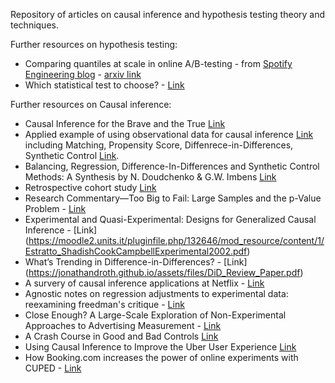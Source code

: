 Repository of articles on causal inference and hypothesis testing theory and techniques.

Further resources on hypothesis testing:
  - Comparing quantiles at scale in online A/B-testing - from [Spotify Engineering blog](https://engineering.atspotify.com/2022/03/comparing-quantiles-at-scale-in-online-a-b-testing/) - [arxiv link](https://arxiv.org/pdf/2202.10992.pdf)
  - Which statistical test to choose? - [Link](https://datatricks.co.uk/statistical-tests-in-r)

Further resources on Causal inference:
  - Causal Inference for the Brave and the True [Link](https://matheusfacure.github.io/python-causality-handbook/landing-page.html)
  - Applied example of using observational data for causal inference [Link](https://towardsdatascience.com/an-ultimate-guide-to-matching-and-propensity-score-matching-644395c46616) including Matching, Propensity Score, Diffenrece-in-Differences, Synthetic Control [Link](https://www.youtube.com/watch?v=1PQfeDT8zXM).
  - Balancing, Regression, Difference-In-Differences and Synthetic Control Methods: A Synthesis by N. Doudchenko & G.W. Imbens [Link](https://arxiv.org/pdf/1610.07748v1.pdf)
  - Retrospective cohort study [Link](https://en.wikipedia.org/wiki/Retrospective_cohort_study)
  - Research Commentary—Too Big to Fail: Large Samples and the p-Value Problem - [Link](http://www.stat.ntu.edu.tw/download/%E6%95%99%E5%AD%B8%E6%96%87%E4%BB%B6/bigdata/Research%20Commentary%20-%20Too%20Big%20to%20Fail%20Large%20Samples%20and%20the%20p-Value%20Problem.pdf)
  - Experimental and Quasi-Experimental: Designs for Generalized Causal Inference - [Link] (https://moodle2.units.it/pluginfile.php/132646/mod_resource/content/1/Estratto_ShadishCookCampbellExperimental2002.pdf)
  - What’s Trending in Difference-in-Differences? - [Link] (https://jonathandroth.github.io/assets/files/DiD_Review_Paper.pdf)
  - A survery of causal inference applications at Netflix - [Link](https://netflixtechblog.com/a-survey-of-causal-inference-applications-at-netflix-b62d25175e6f)
  - Agnostic notes on regression adjustments to experimental data: reexamining freedman's critique - [Link](https://arxiv.org/pdf/1208.2301.pdf)
  - Close Enough? A Large-Scale Exploration of Non-Experimental Approaches to Advertising Measurement - [Link](https://arxiv.org/pdf/2201.07055.pdf)
  - A Crash Course in Good and Bad Controls [Link](https://ftp.cs.ucla.edu/pub/stat_ser/r493.pdf)
  - Using Causal Inference to Improve the Uber User Experience [Link](https://www.uber.com/en-DE/blog/causal-inference-at-uber/)
  - How Booking.com increases the power of online experiments with CUPED - [Link](https://booking.ai/how-booking-com-increases-the-power-of-online-experiments-with-cuped-995d186fff1d)
